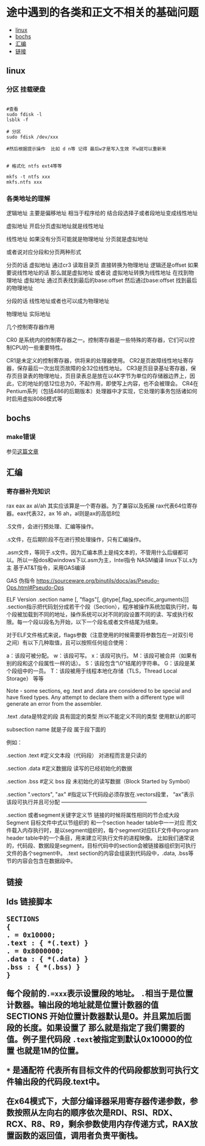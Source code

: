 # 途中遇到的各类和正文不相关的基础问题

- [linux](#linux)
- [bochs](#bochs)
- [汇编](#asm)
- [链接](#link)



<div id ="linux"><h2>linux</h2</div>

### 分区 挂载硬盘

```shell

#查看 
sudo fdisk -l
lsblk -f

# 分区
sudo fdisk /dev/xxx

#然后根据提示操作  比如 d n等 记得 最后w才是写入生效 不w就可以重新来


# 格式化 ntfs ext4等等

mkfs -t ntfs xxx
mkfs.ntfs xxx
```

### 各类地址的理解


逻辑地址  主要是偏移地址 相当于程序给的 结合段选择子或者段地址变成线性地址

虚拟地址 开启分页虚拟地址就是线性地址  


线性地址  如果没有分页可能就是物理地址 分页就是虚拟地址

或者说对应分段和分页两种形式

分页的话 虚拟地址 通过cr3 读取目录页 直接转换为物理地址 逻辑还是offset 如果要说线性地址的话 那么就是虚拟地址  或者说 虚拟地址转换为线性地址 在找到物理地址 虚拟地址 通过页表找到最后的base:offset 然后通过base:offset 找到最后的物理地址

分段的话  线性地址或者也可以成为物理地址 



物理地址 实际地址


几个控制寄存器作用

CR0 是系统内的控制寄存器之一。控制寄存器是一些特殊的寄存器，它们可以控制CPU的一些重要特性。
 
CR1是未定义的控制寄存器，供将来的处理器使用。
CR2是页故障线性地址寄存器，保存最后一次出现页故障的全32位线性地址。
CR3是页目录基址寄存器，保存页目录表的物理地址，页目录表总是放在以4K字节为单位的存储器边界上，因此，它的地址的低12位总为0，不起作用，即使写上内容，也不会被理会。
CR4在Pentium系列（包括486的后期版本）处理器中才实现，它处理的事务包括诸如何时启用虚拟8086模式等

<div id="bochs"><h2>bochs</h2></div>

### make错误

参见[这篇文章](https://www.cnblogs.com/oasisyang/p/15358137.html)


<div id ="asm"><h2>汇编</h2</div>

### 寄存器补充知识

rax eax ax al/ah 其实应该算是一个寄存器。为了兼容以及拓展
rax代表64位寄存器。eax代表32，ax 16  ah，al则是ax的高低8位


.S文件，会进行预处理、汇编等操作。

.s文件，在后期阶段不在进行预处理操作，只有汇编操作。

.asm文件，等同于.s文件。因为汇编本质上是纯文本的，不管用什么后缀都可以。所以一般dos和windows下以.asm为主，Intel指令 NASM编译 linux下以.s为 主 基于AT&T指令，采用GAS编译


GAS 伪指令     https://sourceware.org/binutils/docs/as/Pseudo-Ops.html#Pseudo-Ops
 
ELF Version
.section name [, "flags"[, @type[,flag_specific_arguments]]]
.section指示把代码划分成若干个段（Section），程序被操作系统加载执行时，每个段被加载到不同的地址，操作系统可以对不同的段设置不同的读、写或执行权限。每一个段以段名为开始，以下一个段名或者文件结尾为结束。

对于ELF文件格式来说，flags参数（注意使用的时候需要将参数包在一对双引号之间）有以下几种取值，且可以按照任何组合使用：

a：该段可被分配。
w：该段可写。
x：该段可执行。
M：该段可被合并（如果有别的段和这个段属性一样的话）。
S：该段包含“\0”结尾的字符串。
G：该段是某个段组中的一员。
T：该段被用于线程本地化存储（TLS，Thread Local Storage）
等等

Note - some sections, eg .text and .data are considered to be special and have fixed types. Any attempt to declare them with a different type will generate an error from the assembler.

.text .data是特定的段 具有固定的类型 所以不能定义不同的类型 使用默认的即可

subsection name 就是子段  属于段下面的



 例如：

.section .text        #定义文本段（代码段） 对进程而言是只读的

.section .data        #定义数据段   读写的已经初始化的数据 

.section .bss          #定义 bss 段 未初始化的读写数据（Block Started by Symbol）


.section ".vectors", "ax"       #指定以下代码段必须存放在.vectors段里， “ax”表示该段可执行并且可分配
————————————————


.section 或者segment关键字定义节  链接的时候将属性相同的节合成大段 Segment
目标文件中式以节组织的  和一个section header table中一一对应
而文件载入内存执行时，是以segment组织的，每个segment对应ELF文件中program header table中的一个条目，用来建立可执行文件的进程映像。
比如我们通常说的，代码段、数据段是segment，目标代码中的section会被链接器组织到可执行文件的各个segment中。
.text section的内容会组装到代码段中，.data, .bss等节的内容会包含在数据段中。

<div id ="link"><h2>链接</h2</div>

lds 链接脚本

```lds
SECTIONS
{
. = 0x10000;
.text : { *(.text) }
. = 0x8000000;
.data : { *(.data) }
.bss : { *(.bss) }
}
```

每个段前的`.=xxx`表示设置段的地址。 `.`相当于是位置计数器。输出段的地址就是位置计数器的值SECTIONS 开始位置计数器默认是0。并且累加后面段的长度。如果设置了 那么就是指定了我们需要的值。例子里代码段 `.text`被指定到默认0x10000的位置 也就是1M的位置。

`*` 是通配符 代表所有目标文件的代码段都放到可执行文件输出段的代码段.text中。


在x64模式下，大部分编译器采用寄存器传递参数，参数按照从左向右的顺序依次是RDI、RSI、RDX、RCX、R8、R9，剩余参数使用内存传递方式，RAX放置函数的返回值，调用者负责平衡栈。

